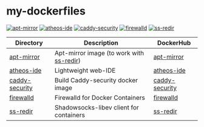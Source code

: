 # my-dockerfiles

[![apt-mirror](https://github.com/aceberg/my-dockerfiles/actions/workflows/apt-mirror.yml/badge.svg)](https://github.com/aceberg/my-dockerfiles/actions/workflows/apt-mirror.yml)
[![atheos-ide](https://github.com/aceberg/my-dockerfiles/actions/workflows/atheos-ide.yml/badge.svg)](https://github.com/aceberg/my-dockerfiles/actions/workflows/atheos-ide.yml)
[![caddy-security](https://github.com/aceberg/my-dockerfiles/actions/workflows/caddy-security.yml/badge.svg)](https://github.com/aceberg/my-dockerfiles/actions/workflows/caddy-security.yml)
[![firewalld](https://github.com/aceberg/my-dockerfiles/actions/workflows/firewalld.yml/badge.svg)](https://github.com/aceberg/my-dockerfiles/actions/workflows/firewalld.yml)
[![ss-redir](https://github.com/aceberg/my-dockerfiles/actions/workflows/ss-redir.yml/badge.svg)](https://github.com/aceberg/my-dockerfiles/actions/workflows/ss-redir.yml)


| Directory | Description | DockerHub |
| --------  | ----------- | ------- |
| [apt-mirror](apt-mirror) | Apt-mirror image (to work with [ss-redir](ss-redir)) | [apt-mirror](https://hub.docker.com/r/aceberg/apt-mirror) |
| [atheos-ide](atheos-ide) | Lightweight web-IDE | [atheos-ide](https://hub.docker.com/r/aceberg/atheos-ide) |
| [caddy-security](caddy-security) | Build Caddy-security docker image | [caddy-security](https://hub.docker.com/r/aceberg/caddy-security) |
| [firewalld](firewalld) | Firewalld for Docker Containers | [firewalld](https://hub.docker.com/r/aceberg/firewalld) |
| [ss-redir](ss-redir) | Shadowsocks-libev client for containers | [ss-redir](https://hub.docker.com/r/aceberg/ss-redir) |